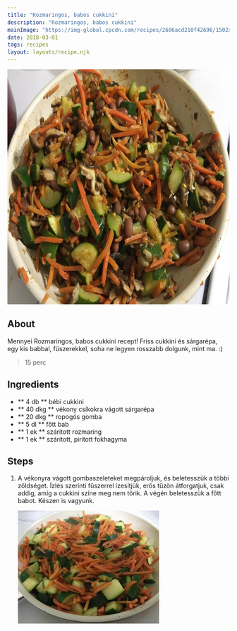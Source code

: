 ```yaml
---
title: "Rozmaringos, babos cukkini"
description: "Rozmaringos, babos cukkini"
mainImage: "https://img-global.cpcdn.com/recipes/2606acd210f42696/1502x1064cq70/rozmaringos-babos-cukkini-recept-foto.jpg"
date: 2018-03-01
tags: recipes
layout: layouts/recipe.njk
---
```

                        
<p align="center"><a href="https://cookpad.com/hu/receptek/4507092-rozmaringos-babos-cukkini" rel="Recipe source page"><img width="751" height="532" src="/img/full/6895a02a996ba63ccced71dcad0fe0cf39cba6cf.jpg"/></a></p>

## About
Mennyei Rozmaringos, babos cukkini recept! Friss cukkini és sárgarépa, egy kis babbal, füszerekkel, soha ne legyen rosszabb dolgunk, mint ma. :)

> 15 perc 

## Ingredients
* ** 4 db ** bébi cukkini
* ** 40 dkg ** vékony csíkokra vágott sárgarépa
* ** 20 dkg ** ropogós gomba
* ** 5 dl ** főtt bab
* ** 1 ek ** szárított rozmaring
* ** 1 ek ** szárított, pirított fokhagyma

## Steps

1. A vékonyra vágott gombaszeleteket megpároljuk, és beletesszük a többi zöldséget. Ízlés szerinti fűszerrel ízesítjük, erős tűzön átforgatjuk, csak addig, amíg a cukkini színe meg nem törik. A végén beletesszük a főtt babot. Készen is vagyunk.
 
    <p><img width="320" height="256" align="left" src="/img/full/0a5c3c7fab6403088d0efd55493f0921e7347b26.jpg"/></p><div style="clear: both"/>

